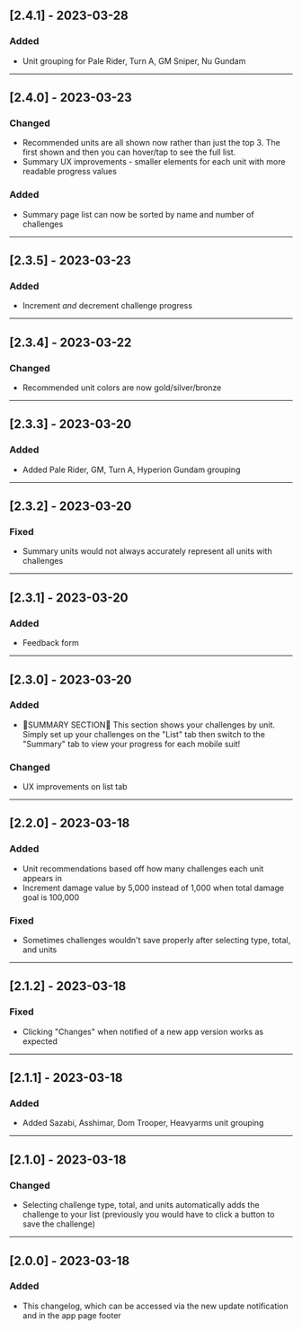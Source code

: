 ## [2.4.1] - 2023-03-28
### Added
- Unit grouping for Pale Rider, Turn A, GM Sniper, Nu Gundam
---
## [2.4.0] - 2023-03-23
### Changed
- Recommended units are all shown now rather than just the top 3. The first shown and then you can hover/tap to see the full list.
- Summary UX improvements - smaller elements for each unit with more readable progress values
### Added
- Summary page list can now be sorted by name and number of challenges
---
## [2.3.5] - 2023-03-23
### Added
- Increment *and* decrement challenge progress
---
## [2.3.4] - 2023-03-22
### Changed
- Recommended unit colors are now gold/silver/bronze
---
## [2.3.3] - 2023-03-20
### Added
- Added Pale Rider, GM, Turn A, Hyperion Gundam grouping
---
## [2.3.2] - 2023-03-20
### Fixed
- Summary units would not always accurately represent all units with challenges
---
## [2.3.1] - 2023-03-20
### Added
- Feedback form
---
## [2.3.0] - 2023-03-20
### Added
- 🚨SUMMARY SECTION🚨 This section shows your challenges by unit. Simply set up your challenges on the "List" tab then switch to the "Summary" tab to view your progress for each mobile suit!
### Changed
- UX improvements on list tab
---
## [2.2.0] - 2023-03-18
### Added
- Unit recommendations based off how many challenges each unit appears in
- Increment damage value by 5,000 instead of 1,000 when total damage goal is 100,000
### Fixed
- Sometimes challenges wouldn't save properly after selecting type, total, and units
---
## [2.1.2] - 2023-03-18
### Fixed
- Clicking "Changes" when notified of a new app version works as expected
---
## [2.1.1] - 2023-03-18
### Added
- Added Sazabi, Asshimar, Dom Trooper, Heavyarms unit grouping
---
## [2.1.0] - 2023-03-18
### Changed
- Selecting challenge type, total, and units automatically adds the challenge to your list (previously you would have to click a button to save the challenge)
---
## [2.0.0] - 2023-03-18
### Added
- This changelog, which can be accessed via the new update notification and in the app page footer